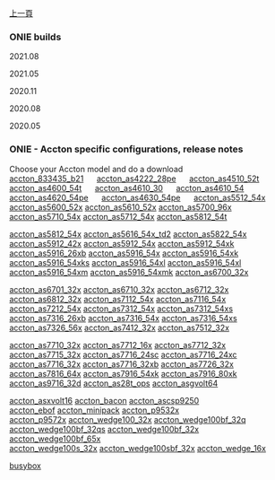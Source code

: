 [上一頁](/blog/ONIE/)

### ONIE builds

2021.08

2021.05

2020.11

2020.08

2020.05


### ONIE - Accton specific configurations, release notes
Choose your Accton model and do a download    
[accton_833435_b21](/blog/ONIE/download/) &nbsp;&nbsp;&nbsp;&nbsp;  [accton_as4222_28pe](/blog/ONIE/download/) &nbsp;&nbsp;&nbsp;&nbsp;  [accton_as4510_52t](/blog/ONIE/download/)    
[accton_as4600_54t](/blog/ONIE/download/) &nbsp;&nbsp;&nbsp;&nbsp;  [accton_as4610_30](/blog/ONIE/download/) &nbsp;&nbsp;&nbsp;&nbsp;  [accton_as4610_54](/blog/ONIE/download/)    
[accton_as4620_54pe](/blog/ONIE/download/) &nbsp;&nbsp;&nbsp;&nbsp;  [accton_as4630_54pe](/blog/ONIE/download/) &nbsp;&nbsp;&nbsp;&nbsp;  [accton_as5512_54x](/blog/ONIE/download/)    
[accton_as5600_52x](/blog/ONIE/download/)       [accton_as5610_52x](/blog/ONIE/download/)       [accton_as5700_96x](/blog/ONIE/download/)    
[accton_as5710_54x](/blog/ONIE/download/)       [accton_as5712_54x](/blog/ONIE/download/)       [accton_as5812_54t](/blog/ONIE/download/)    

[accton_as5812_54x](/blog/ONIE/download/)       [accton_as5616_54x_td2](/blog/ONIE/download/)   [accton_as5822_54x](/blog/ONIE/download/)    
[accton_as5912_42x](/blog/ONIE/download/)       [accton_as5912_54x](/blog/ONIE/download/)       [accton_as5912_54xk](/blog/ONIE/download/)     
[accton_as5916_26xb](/blog/ONIE/download/)      [accton_as5916_54x](/blog/ONIE/download/)       [accton_as5916_54xk](/blog/ONIE/download/)    
[accton_as5916_54xks](/blog/ONIE/download/)     [accton_as5916_54xl](/blog/ONIE/download/)      [accton_as5916_54xl](/blog/ONIE/download/)    
[accton_as5916_54xm](/blog/ONIE/download/)      [accton_as5916_54xmk](/blog/ONIE/download/)     [accton_as6700_32x](/blog/ONIE/download/)    

[accton_as6701_32x](/blog/ONIE/download/)       [accton_as6710_32x](/blog/ONIE/download/)       [accton_as6712_32x](/blog/ONIE/download/)    
[accton_as6812_32x](/blog/ONIE/download/)       [accton_as7112_54x](/blog/ONIE/download/)       [accton_as7116_54x](/blog/ONIE/download/)    
[accton_as7212_54x](/blog/ONIE/download/)       [accton_as7312_54x](/blog/ONIE/download/)       [accton_as7312_54xs](/blog/ONIE/download/)    
[accton_as7316_26xb](/blog/ONIE/download/)      [accton_as7316_54x](/blog/ONIE/download/)       [accton_as7316_54xs](/blog/ONIE/download/)    
[accton_as7326_56x](/blog/ONIE/download/)       [accton_as7412_32x](/blog/ONIE/download/)       [accton_as7512_32x](/blog/ONIE/download/)    

[accton_as7710_32x](/blog/ONIE/download/)       [accton_as7712_16x](/blog/ONIE/download/)       [accton_as7712_32x](/blog/ONIE/download/)    
[accton_as7715_32x](/blog/ONIE/download/)       [accton_as7716_24sc](/blog/ONIE/download/)      [accton_as7716_24xc](/blog/ONIE/download/)    
[accton_as7716_32x](/blog/ONIE/download/)       [accton_as7716_32xb](/blog/ONIE/download/)      [accton_as7726_32x](/blog/ONIE/download/)    
[accton_as7816_64x](/blog/ONIE/download/)       [accton_as7916_54xk](/blog/ONIE/download/)      [accton_as7916_80xk](/blog/ONIE/download/)    
[accton_as9716_32d](/blog/ONIE/download/)       [accton_as28t_ops](/blog/ONIE/download/)        [accton_asgvolt64](/blog/ONIE/download/)    

[accton_asxvolt16](/blog/ONIE/download/)        [accton_bacon](/blog/ONIE/download/)            [accton_ascsp9250](/blog/ONIE/download/)    
[accton_ebof](/blog/ONIE/download/)             [accton_minipack](/blog/ONIE/download/)         [accton_p9532x](/blog/ONIE/download/)    
[accton_p9572x](/blog/ONIE/download/)           [accton_wedge100_32x](/blog/ONIE/download/)     [accton_wedge100bf_32q](/blog/ONIE/download/)    
[accton_wedge100bf_32qs](/blog/ONIE/download/)  [accton_wedge100bf_32x](/blog/ONIE/download/)   [accton_wedge100bf_65x](/blog/ONIE/download/)    
[accton_wedge100s_32x](/blog/ONIE/download/)    [accton_wedge100sbf_32x](/blog/ONIE/download/)  [accton_wedge_16x](/blog/ONIE/download/)    

[busybox](/blog/ONIE/download/)    
